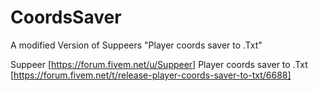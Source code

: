 # CoordsSaver
A modified Version of Suppeers "Player coords saver to .Txt"


Suppeer [https://forum.fivem.net/u/Suppeer]
Player coords saver to .Txt [https://forum.fivem.net/t/release-player-coords-saver-to-txt/6688]
